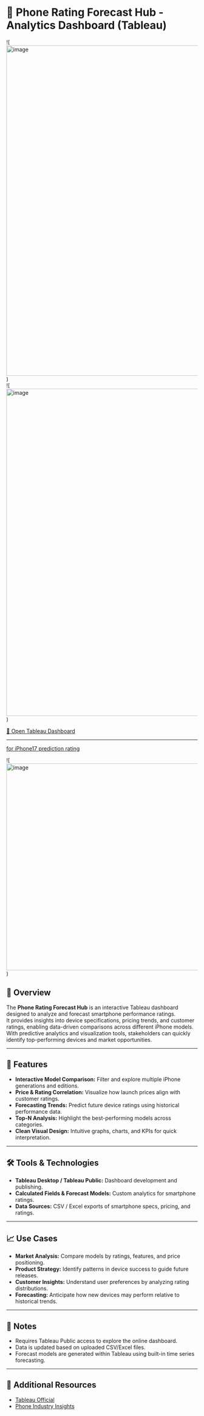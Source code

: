 # 📱 Phone Rating Forecast Hub - Analytics Dashboard (Tableau)

![<img width="1317" height="869" alt="image" src="https://github.com/user-attachments/assets/4b54a8f1-9523-42ab-be89-a8269fc7b0de" />)  
![<img width="1475" height="861" alt="image" src="https://github.com/user-attachments/assets/3d5e87dd-aa27-4207-8e75-aba06735056f" />)

[🔗 Open Tableau Dashboard](https://public.tableau.com/app/profile/sahar.yacoov/viz/phone_17580288141060/Dashboard1)

---
[for iPhone17 prediction rating](https://colab.research.google.com/drive/1Wokn3l7Q9lMxUcp4IzqWbmMff97UU-ku)

![<img width="1072" height="544" alt="image" src="https://github.com/user-attachments/assets/03c2c8d3-6c56-4dfe-82e8-06c6daa59294" />)

## 🧠 Overview
The **Phone Rating Forecast Hub** is an interactive Tableau dashboard designed to analyze and forecast smartphone performance ratings.  
It provides insights into device specifications, pricing trends, and customer ratings, enabling data-driven comparisons across different iPhone models.  
With predictive analytics and visualization tools, stakeholders can quickly identify top-performing devices and market opportunities.

---

## 🔧 Features
- **Interactive Model Comparison:** Filter and explore multiple iPhone generations and editions.  
- **Price & Rating Correlation:** Visualize how launch prices align with customer ratings.  
- **Forecasting Trends:** Predict future device ratings using historical performance data.  
- **Top-N Analysis:** Highlight the best-performing models across categories.  
- **Clean Visual Design:** Intuitive graphs, charts, and KPIs for quick interpretation.  

---

## 🛠 Tools & Technologies
- **Tableau Desktop / Tableau Public:** Dashboard development and publishing.  
- **Calculated Fields & Forecast Models:** Custom analytics for smartphone ratings.  
- **Data Sources:** CSV / Excel exports of smartphone specs, pricing, and ratings.  

---

## 📈 Use Cases
- **Market Analysis:** Compare models by ratings, features, and price positioning.  
- **Product Strategy:** Identify patterns in device success to guide future releases.  
- **Customer Insights:** Understand user preferences by analyzing rating distributions.  
- **Forecasting:** Anticipate how new devices may perform relative to historical trends.  

---

## 📌 Notes
- Requires Tableau Public access to explore the online dashboard.  
- Data is updated based on uploaded CSV/Excel files.  
- Forecast models are generated within Tableau using built-in time series forecasting.  

---

## 🔗 Additional Resources
- [Tableau Official](https://www.tableau.com/)  
- [Phone Industry Insights](https://www.gsmarena.com/)  
